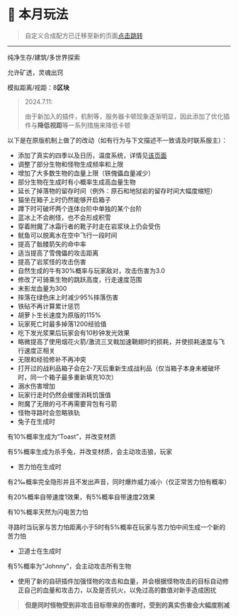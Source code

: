 # 🍒 本月玩法

> 自定义合成配方已迁移至新的页面[点击跳转](ben-yue-wan-fa/he-cheng-pei-fang-geng-gai.md)

***

纯净生存/建筑/多世界探索

允许矿透，灵魂出窍

模拟距离/视距：8**区块**

> 2024.7.11:
>
> 由于新加入的插件，机制等，服务器卡顿现象逐渐明显，因此添加了优化插件与**降低视距**等一系列措施来降低卡顿

以下是在原版机制上做了的改动（如有行为与下文描述不一致请及时联系服主）：

* 添加了真实的四季以及日历，温度系统，详情见[该页面](cha-jian-shi-yong-zhong-yao/realisticseasons-zhen-shi-si-ji.md)
* 调整了部分生物和怪物生成频率和上限
* 增加了大多数生物的血量上限（铁傀儡血量减少）
* 部分生物在生成时有小概率生成高血量生物
* 延长了掉落物的留存时间（例外：原石和地狱岩的留存时间大幅度缩短）
* 猫坐在箱子上时仍然能够开启箱子
* 蹲下时可破坏两个连体台阶中单独的某个台阶
* 蓝冰上不会刷怪，也不会形成积雪
* 穿着附魔了冰霜行者的靴子时走在岩浆块上仍会受伤
* 鱿鱼可以脱离水在空中飞行一段时间
* 提高了骷髅箭矢的命中率
* 适当提高了雪傀儡的攻击距离
* 提高了岩浆怪的攻击伤害
* 自然生成的牛有30%概率与玩家敌对，攻击伤害为3.0
* 修改了可骑乘生物的跳跃高度，行走速度范围
* 末影龙血量为300
* 摔落在绿色床上时减少95%摔落伤害
* 铁砧不再计算累计惩罚
* 胡萝卜生长速度为原版的115%
* 玩家死亡时最多掉落1200经验值
* 吃下发光浆果后玩家会有10秒钟发光效果
* 略微提高了使用烟花火箭/激流三叉戟加速鞘翅时的损耗，并使损耗速度与飞行速度正相关
* 无限和经验修补不再冲突
* 打开过的战利品箱子会在2-7天后重新生成战利品（仅当箱子本身未被破坏时，同一个箱子最多重新填充10次）
* 溺水伤害增加
* 玩家行走时仍然会缓慢消耗饥饿值
* 附魔了无限的弓不再需要背包有弓箭
* 怪物寻路时会忽略铁轨
* 兔子在生成时

&#x20;      有10%概率生成为“Toast”，并改变材质

&#x20;      有5%概率生成为杀手兔，并改变材质，会主动攻击狼，玩家

* 苦力怕在生成时

&#x20;      有2‰概率完全隐形并且不发出声音，同时爆炸威力减小（仅正常苦力怕有概率）

&#x20;      有20%概率自带速度1效果，有5%概率自带速度2效果

&#x20;      有10%概率天然为闪电苦力怕

&#x20;      寻路时当玩家与苦力怕距离小于5时有5%概率在玩家与苦力怕中间生成一个新的苦力怕

* 卫道士在生成时

&#x20;      有5%概率为“Johnny”，会主动攻击所有生物

* 使用了新的自研插件加强怪物的攻击和血量，并会根据怪物攻击的目标自动修正自己的血量和攻击力，以及是否抗火，以免过高的数值对新手造成困扰

> **但是同时怪物受到非攻击目标带来的伤害时，受到的真实伤害会大幅度削减**

